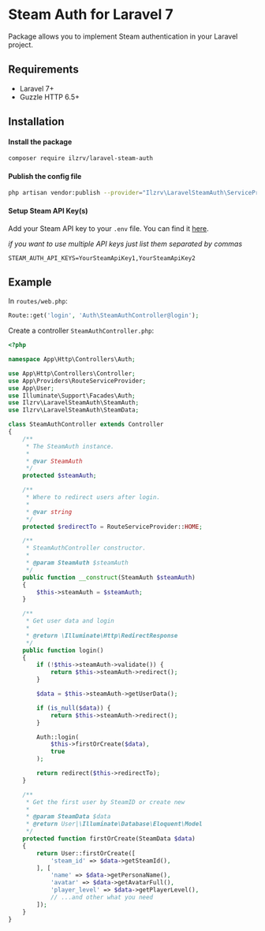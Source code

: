 # Steam Auth for Laravel 7

Package allows you to implement Steam authentication in your Laravel project.

## Requirements
 * Laravel 7+
 * Guzzle HTTP 6.5+

## Installation
#### Install the package
```bash
composer require ilzrv/laravel-steam-auth
```

#### Publish the config file
```bash
php artisan vendor:publish --provider="Ilzrv\LaravelSteamAuth\ServiceProvider"
```

#### Setup Steam API Key(s)

Add your Steam API key to your `.env` file. You can find it [here](http://steamcommunity.com/dev/apikey).

*if you want to use multiple API keys just list them separated by commas*

```
STEAM_AUTH_API_KEYS=YourSteamApiKey1,YourSteamApiKey2
```

## Example

In `routes/web.php`:

```php
Route::get('login', 'Auth\SteamAuthController@login');
```

Create a controller `SteamAuthController.php`:

```php
<?php

namespace App\Http\Controllers\Auth;

use App\Http\Controllers\Controller;
use App\Providers\RouteServiceProvider;
use App\User;
use Illuminate\Support\Facades\Auth;
use Ilzrv\LaravelSteamAuth\SteamAuth;
use Ilzrv\LaravelSteamAuth\SteamData;

class SteamAuthController extends Controller
{
    /**
     * The SteamAuth instance.
     *
     * @var SteamAuth
     */
    protected $steamAuth;

    /**
     * Where to redirect users after login.
     *
     * @var string
     */
    protected $redirectTo = RouteServiceProvider::HOME;

    /**
     * SteamAuthController constructor.
     *
     * @param SteamAuth $steamAuth
     */
    public function __construct(SteamAuth $steamAuth)
    {
        $this->steamAuth = $steamAuth;
    }

    /**
     * Get user data and login
     *
     * @return \Illuminate\Http\RedirectResponse
     */
    public function login()
    {
        if (!$this->steamAuth->validate()) {
            return $this->steamAuth->redirect();
        }

        $data = $this->steamAuth->getUserData();

        if (is_null($data)) {
            return $this->steamAuth->redirect();
        }

        Auth::login(
            $this->firstOrCreate($data),
            true
        );

        return redirect($this->redirectTo);
    }

    /**
     * Get the first user by SteamID or create new
     *
     * @param SteamData $data
     * @return User|\Illuminate\Database\Eloquent\Model
     */
    protected function firstOrCreate(SteamData $data)
    {
        return User::firstOrCreate([
            'steam_id' => $data->getSteamId(),
        ], [
            'name' => $data->getPersonaName(),
            'avatar' => $data->getAvatarFull(),
            'player_level' => $data->getPlayerLevel(),
            // ...and other what you need
        ]);
    }
}
```
